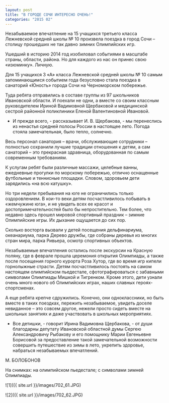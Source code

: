 ```yaml
---
layout: post
title: "В ГОРОДЕ СОЧИ ИНТЕРЕСНО ОЧЕНЬ!"
categories: "2015 02"
---
```


Незабываемое впечатление на 15 учащихся третьего класса Лежневской средней школы № 10 произвела поездка в город Сочи – столицу прошедших не так давно зимних Олимпийских игр.

Ушедший в историю 2014 год изобиловал событиями в масштабе страны, области, района. Но для каждого из нас он принес свою «изюминку». Личную.

Для 15 учащихся 3 «А» класса Лежневской средней школы № 10 самым запоминающимся событием года безусловно стала поездка в санаторий «Юность» города Сочи на Черноморском побережье.

Туда ребята отправились в составе группы из 97 школьников Ивановской области. И поехали не одни, а вместе со своим классным руководителем Ириной Вадимовной Щербаковой и медицинской сестрой районной поликлиники Еленой Валентиновной Ивановой.

- И прежде всего, - рассказывает И. В. Щербакова, - мы перенеслись из ненастья средней полосы России в настоящее лето. Погода стояла замечательная, было тепло, солнечно.

Весь персонал санатория – врачи, обслуживающие сотрудники – полностью сохранили лучшие традиции отношения к детям, а сам санаторий – это прекрасная здравница, оборудованная по самым современным требованиям.

К услугам ребят были различные массажи, целебные ванны, ежедневные прогулки по морскому побережью, отлично оснащенные футбольные и теннисные площадки. Словом, здоровьем дети зарядились «на всю катушку».

Но три недели пребывания на юге не ограничились только оздоровлением. В кои-то веки детям посчастливилось побывать в «жемчужине юга», и не увидеть всех ее красот и достопримечательностей было бы непростительно. Тем более, что недавно здесь прошел мировой спортивный праздник – зимние Олимпийские игры. Их дыхание ощущается до сих пор.

Сколько восторга вызвали у детей посещения дельфинариума, океанариума, парка Дерево дружбы, где собраны деревья из многих стран мира, парка Ривьера, осмотр спортивных объектов.

Незабываемые впечатления остались после экскурсии на Красную поляну, где в феврале прошла церемония открытия Олимпиады, а также после посещения горного курорта Роза Хутор, где во время игр кипели горнолыжные страсти. Детям посчастливилось постоять на самом настоящем олимпийском пьедестале, сфотографироваться с забавными символами Олимпиады Мишкой и Тигренком. Кроме этого, дети узнали очень много нового об Олимпийских играх, наших славных героях-спортсменах.

А еще ребята крепче сдружились. Конечно, они одноклассники, но быть вместе в таких поездках, пережить незабываемое, увидеть доселе невиданное – это совсем другое, нежели просто сидеть вместе на школьных занятиях и даже участвовать в школьных мероприятиях.

- Все детишки, - говорит Ирина Вадимовна Щербакова, - от души благодарны депутату Ивановской областной думы Сергею Александровичу Рыбакову и его помощнику Марии Евгеньевне Борисовой за предоставление такой замечательной возможности совершить путешествие из зимы в лето, укрепить здоровье, набраться незабываемых впечатлений.

М. БОЛОБОНОВ

На снимках: на олимпийском пьедестале; с символами зимней Олимпиады.

![1]({{ site.url }}/images/702_61.JPG)

![2]({{ site.url }}/images/702_62.JPG)

